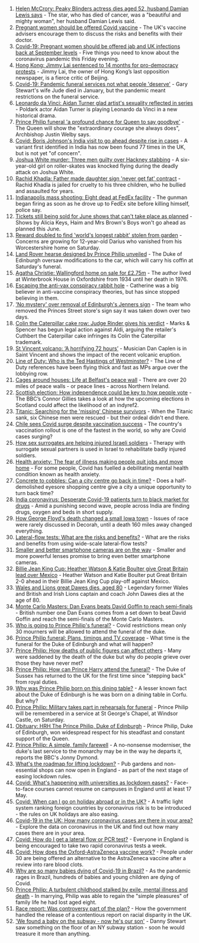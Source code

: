 1. [Helen McCrory: Peaky Blinders actress dies aged 52, husband Damian Lewis says](https://www.bbc.co.uk/news/entertainment-arts-56770593) - The star, who has died of cancer, was a "beautiful and mighty woman", her husband Damian Lewis said.
2. [Pregnant women should be offered Covid vaccine](https://www.bbc.co.uk/news/health-56778146) - The UK's vaccine advisers encourage them to discuss the risks and benefits with their doctor.
3. [Covid-19: Pregnant women should be offered jab and UK infections back at September levels](https://www.bbc.co.uk/news/uk-56775377) - Five things you need to know about the coronavirus pandemic this Friday evening.
4. [Hong Kong: Jimmy Lai sentenced to 14 months for pro-democracy protests](https://www.bbc.co.uk/news/world-asia-56770567) - Jimmy Lai, the owner of Hong Kong’s last opposition newspaper, is a fierce critic of Beijing.
5. [Covid-19: Pandemic funeral services not what people 'deserve'](https://www.bbc.co.uk/news/uk-56765962) - Gary Stewart's wife Jude died in January, but the pandemic meant restrictions on the funeral service.
6. [Leonardo da Vinci: Aidan Turner glad artist's sexuality reflected in series](https://www.bbc.co.uk/news/entertainment-arts-56769845) - Poldark actor Aidan Turner is playing Leonardo da Vinci in a new historical drama.
7. [Prince Philip funeral 'a profound chance for Queen to say goodbye'](https://www.bbc.co.uk/news/uk-56769860) - The Queen will show the "extraordinary courage she always does", Archbishop Justin Welby says.
8. [Covid: Boris Johnson's India visit to go ahead despite rise in cases](https://www.bbc.co.uk/news/uk-56777062) - A variant first identified in India has now been found 77 times in the UK, but is not yet "of concern".
9. [Joshua White murder: Three men guilty over Hackney stabbing](https://www.bbc.co.uk/news/uk-england-london-56766812) - A six-year-old girl on roller-skates was knocked flying during the deadly attack on Joshua White.
10. [Rachid Khadla: Father made daughter sign 'never get fat' contract](https://www.bbc.co.uk/news/uk-england-berkshire-56773644) - Rachid Khadla is jailed for cruelty to his three children, who he bullied and assaulted for years.
11. [Indianapolis mass shooting: Eight dead at FedEx facility](https://www.bbc.co.uk/news/world-us-canada-56770200) - The gunman began firing as soon as he drove up to FedEx site before killing himself, police say.
12. [Tickets still being sold for June shows that can't take place as planned](https://www.bbc.co.uk/news/entertainment-arts-56770590) - Shows by Alicia Keys, Haim and Mrs Brown's Boys won't go ahead as planned this June.
13. [Reward doubled to find 'world's longest rabbit' stolen from garden](https://www.bbc.co.uk/news/uk-england-hereford-worcester-56777508) - Concerns are growing for 12-year-old Darius who vanished from his Worcestershire home on Saturday.
14. [Land Rover hearse designed by Prince Philip unveiled](https://www.bbc.co.uk/news/uk-56771164) - The Duke of Edinburgh oversaw modifications to the car, which will carry his coffin at Saturday's funeral.
15. [Agatha Christie: Wallingford home on sale for £2.75m](https://www.bbc.co.uk/news/uk-england-oxfordshire-56774074) - The author lived at Winterbrook House in Oxfordshire from 1934 until her death in 1976.
16. [Escaping the anti-vax conspiracy rabbit hole](https://www.bbc.co.uk/news/uk-56762061) - Catherine was a big believer in anti-vaccine conspiracy theories, but has since stopped believing in them.
17. ['No mystery' over removal of Edinburgh's Jenners sign](https://www.bbc.co.uk/news/uk-scotland-edinburgh-east-fife-56773224) - The team who removed the Princes Street store's sign say it was taken down over two days.
18. [Colin the Caterpillar cake row: Judge Rinder gives his verdict](https://www.bbc.co.uk/news/business-56768197) - Marks & Spencer has begun legal action against Aldi, arguing the retailer's Cuthbert the Caterpillar cake infringes its Colin the Caterpillar trademark.
19. [St Vincent volcano: ‘A horrifying 72 hours’](https://www.bbc.co.uk/news/newsbeat-56753221) - Musician Dan Caplen is in Saint Vincent and shows the impact of the recent volcanic eruption.
20. [Line of Duty: Who is the Ted Hastings of Westminster?](https://www.bbc.co.uk/news/uk-politics-56759634) - The Line of Duty references have been flying thick and fast as MPs argue over the lobbying row.
21. [Cages around houses: Life at Belfast's peace wall](https://www.bbc.co.uk/news/uk-northern-ireland-56765168) - There are over 20 miles of peace walls - or peace lines - across Northern Ireland.
22. [Scottish election: How independence could be key to how people vote](https://www.bbc.co.uk/news/uk-scotland-56748634) - The BBC’s Connor Gillies takes a look at how the upcoming elections in Scotland could affect the likelihood of an indyref2.
23. [Titanic: Searching for the 'missing' Chinese survivors](https://www.bbc.co.uk/news/world-us-canada-56755614) - When the Titanic sank, six Chinese men were rescued - but their ordeal didn't end there.
24. [Chile sees Covid surge despite vaccination success](https://www.bbc.co.uk/news/world-latin-america-56731801) - The country's vaccination rollout is one of the fastest in the world, so why are Covid cases surging?
25. [How sex surrogates are helping injured Israeli soldiers](https://www.bbc.co.uk/news/stories-56737828) - Therapy with surrogate sexual partners is used in Israel to rehabilitate badly injured soldiers.
26. [Health anxiety: The fear of illness making people quit jobs and move home](https://www.bbc.co.uk/news/disability-56591440) - For some people, Covid has fuelled a debilitating mental health condition known as health anxiety.
27. [Concrete to cobbles: Can a city centre go back in time?](https://www.bbc.co.uk/news/uk-england-nottinghamshire-54793917) - Does a half-demolished eyesore shopping centre give a city a unique opportunity to turn back time?
28. [India coronavirus: Desperate Covid-19 patients turn to black market for drugs](https://www.bbc.co.uk/news/world-asia-india-56757405) - Amid a punishing second wave, people across India are finding drugs, oxygen and beds in short supply.
29. [How George Floyd's death changed a small Iowa town](https://www.bbc.co.uk/news/world-us-canada-56726028) - Issues of race were rarely discussed in Decorah, until a death 160 miles away changed everything.
30. [Lateral-flow tests: What are the risks and benefits?](https://www.bbc.co.uk/news/56675624) - What are the risks and benefits from using wide-scale lateral-flow tests?
31. [Smaller and better smartphone cameras are on the way](https://www.bbc.co.uk/news/business-56237991) - Smaller and more powerful lenses promise to bring even better smartphone cameras.
32. [Billie Jean King Cup: Heather Watson & Katie Boulter give Great Britain lead over Mexico](https://www.bbc.co.uk/sport/tennis/56760606) - Heather Watson and Katie Boulter put Great Britain 2-0 ahead in their Billie Jean King Cup play-off against Mexico.
33. [Wales and Lions great Dawes dies, aged 80](https://www.bbc.co.uk/sport/rugby-union/56776411) - Legendary former Wales and British and Irish Lions captain and coach John Dawes dies at the age of 80.
34. [Monte Carlo Masters: Dan Evans beats David Goffin to reach semi-finals](https://www.bbc.co.uk/sport/tennis/56776351) - British number one Dan Evans comes from a set down to beat David Goffin and reach the semi-finals of the Monte Carlo Masters.
35. [Who is going to Prince Philip's funeral?](https://www.bbc.co.uk/news/uk-56765468) - Covid restrictions mean only 30 mourners will be allowed to attend the funeral of the duke.
36. [Prince Philip funeral: Plans, timings and TV coverage](https://www.bbc.co.uk/news/uk-56694327) - What time is the funeral for the Duke of Edinburgh and what will happen?
37. [Prince Philip: How deaths of public figures can affect others](https://www.bbc.co.uk/news/uk-england-bristol-56718056) - Many were saddened by the death of the duke but why do people grieve over those they have never met?
38. [Prince Philip: How can Prince Harry attend the funeral?](https://www.bbc.co.uk/news/uk-56709506) - The Duke of Sussex has returned to the UK for the first time since "stepping back" from royal duties.
39. [Why was Prince Philip born on this dining table?](https://www.bbc.co.uk/news/uk-56765169) - A lesser known fact about the Duke of Edinburgh is he was born on a dining table in Corfu. But why?
40. [Prince Philip: Military takes part in rehearsals for funeral](https://www.bbc.co.uk/news/uk-56753421) - Prince Philip will be remembered in a service at St George's Chapel, at Windsor Castle, on Saturday.
41. [Obituary: HRH The Prince Philip, Duke of Edinburgh](https://www.bbc.co.uk/news/uk-10224525) - Prince Philip, Duke of Edinburgh, won widespread respect for his steadfast and constant support of the Queen.
42. [Prince Philip: A simple, family farewell](https://www.bbc.co.uk/news/56708741) - A no-nonsense moderniser, the duke's last service to the monarchy may be in the way he departs it, reports the BBC's Jonny Dymond.
43. [What's the roadmap for lifting lockdown?](https://www.bbc.co.uk/news/explainers-52530518) - Pub gardens and non-essential shops can now open in England - as part of the next stage of easing lockdown rules.
44. [Covid: What's happening with universities as lockdown eases?](https://www.bbc.co.uk/news/explainers-52753913) - Face-to-face courses cannot resume on campuses in England until at least 17 May.
45. [Covid: When can I go on holiday abroad or in the UK?](https://www.bbc.co.uk/news/explainers-52646738) - A traffic light system ranking foreign countries by coronavirus risk is to be introduced - the rules on UK holidays are also easing.
46. [Covid-19 in the UK: How many coronavirus cases are there in your area?](https://www.bbc.co.uk/news/uk-51768274) - Explore the data on coronavirus in the UK and find out how many cases there are in your area.
47. [Covid: How do I get a lateral flow or PCR test?](https://www.bbc.co.uk/news/health-51943612) - Everyone in England is being encouraged to take two rapid coronavirus tests a week.
48. [Covid: How does the Oxford-AstraZeneca vaccine work?](https://www.bbc.co.uk/news/health-55302595) - People under 30 are being offered an alternative to the AstraZeneca vaccine after a review into rare blood clots.
49. [Why are so many babies dying of Covid-19 in Brazil?](https://www.bbc.co.uk/news/world-latin-america-56696907) - As the pandemic rages in Brazil, hundreds of babies and young children are dying of Covid.
50. [Prince Philip: A turbulent childhood stalked by exile, mental illness and death](https://www.bbc.co.uk/news/uk-56690270) - In marrying, Philip was able to regain the "simple pleasures" of family life he had lost aged eight.
51. [Race report: Was controversy part of the plan?](https://www.bbc.co.uk/news/uk-politics-56578839) - How the government handled the release of a contentious report on racial disparity in the UK.
52. ['We found a baby on the subway - now he's our son'](https://www.bbc.co.uk/news/stories-56409764) - Danny Stewart saw something on the floor of an NY subway station - soon he would treasure it more than anything.

